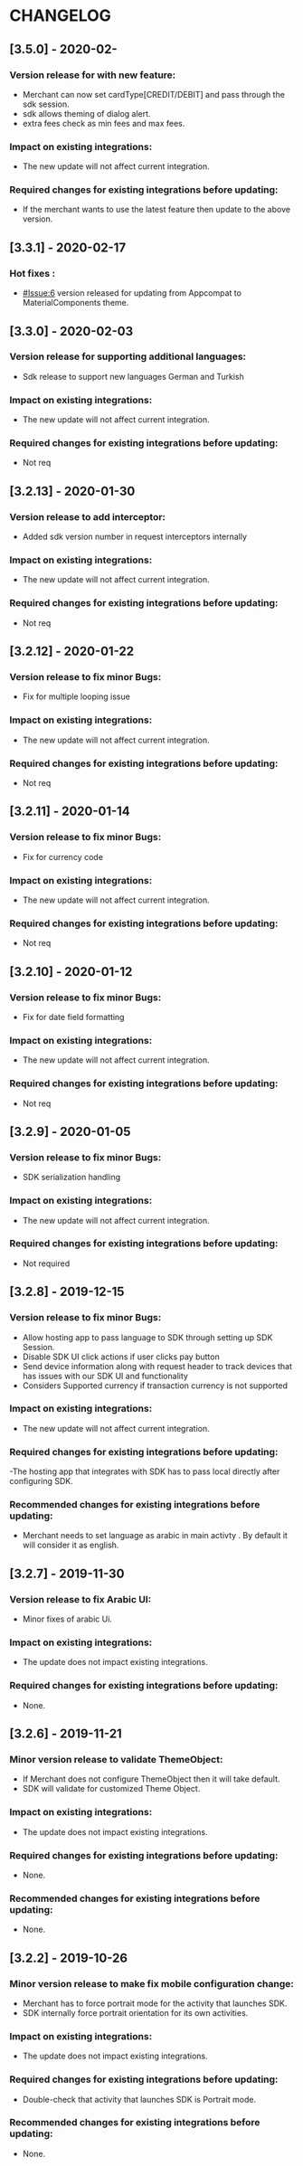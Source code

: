 # CHANGELOG
## [3.5.0] - 2020-02-
### Version release for with new feature:
- Merchant can now set cardType[CREDIT/DEBIT] and pass through the sdk session.
- sdk allows theming of dialog alert.
- extra fees check as min fees and max fees.
### Impact on existing integrations:
- The new update will not affect current integration.
### Required changes for existing integrations before updating:
- If the merchant wants to use the latest feature then update to the above version.

## [3.3.1] - 2020-02-17
### Hot fixes :
- [#Issue:6](https://github.com/Tap-Payments/goSellSDK-AndroidX/issues/6) version released for updating from Appcompat to MaterialComponents theme.
## [3.3.0] - 2020-02-03
### Version release for supporting additional languages:
- Sdk release to support new languages German and Turkish

### Impact on existing integrations:
- The new update will not affect current integration.

### Required changes for existing integrations before updating:
- Not req
## [3.2.13] - 2020-01-30
### Version release to add interceptor:
- Added sdk version number in request interceptors internally

### Impact on existing integrations:
- The new update will not affect current integration.

### Required changes for existing integrations before updating:
- Not req
## [3.2.12] - 2020-01-22
### Version release to fix minor Bugs:
- Fix for multiple looping issue

### Impact on existing integrations:
- The new update will not affect current integration.

### Required changes for existing integrations before updating:
- Not req
## [3.2.11] - 2020-01-14
### Version release to fix minor Bugs:
- Fix for currency code

### Impact on existing integrations:
- The new update will not affect current integration.

### Required changes for existing integrations before updating:
- Not req

## [3.2.10] - 2020-01-12
### Version release to fix minor Bugs:
- Fix for date field formatting

### Impact on existing integrations:
- The new update will not affect current integration.

### Required changes for existing integrations before updating:
- Not req
## [3.2.9] - 2020-01-05
### Version release to fix minor Bugs:
- SDK serialization handling

### Impact on existing integrations:
- The new update will not affect current integration.

### Required changes for existing integrations before updating:
- Not required

## [3.2.8] - 2019-12-15
### Version release to fix minor Bugs:
- Allow hosting app to pass language to SDK through setting up SDK Session.
- Disable SDK UI click actions if user clicks pay button
- Send device information along with request header to track devices that has issues with our SDK UI and functionality
- Considers Supported currency if transaction currency is not supported

### Impact on existing integrations:
- The new update will not affect current integration.

### Required changes for existing integrations before updating:
-The hosting app that integrates with SDK has to pass local directly after configuring SDK.

### Recommended changes for existing integrations before updating:
- Merchant needs to set language as arabic in main activty .
  By default it  will consider it as english.

## [3.2.7] - 2019-11-30
### Version release to fix Arabic UI:
- Minor fixes of arabic Ui.

### Impact on existing integrations:
- The update does not impact existing integrations.

### Required changes for existing integrations before updating:
- None.

## [3.2.6] - 2019-11-21
### Minor version release to validate ThemeObject:
- If Merchant does not configure ThemeObject then it will take default.
- SDK will validate for customized Theme Object.

### Impact on existing integrations:
- The update does not impact existing integrations.

### Required changes for existing integrations before updating:
- None.

### Recommended changes for existing integrations before updating:
- None.


## [3.2.2] - 2019-10-26
### Minor version release to make fix mobile configuration change:
- Merchant has to force portrait mode for the activity that launches SDK.
- SDK internally force portrait orientation for its own activities.

### Impact on existing integrations:
- The update does not impact existing integrations.

### Required changes for existing integrations before updating:
- Double-check that activity that launches SDK is Portrait mode.

### Recommended changes for existing integrations before updating:
- None.
